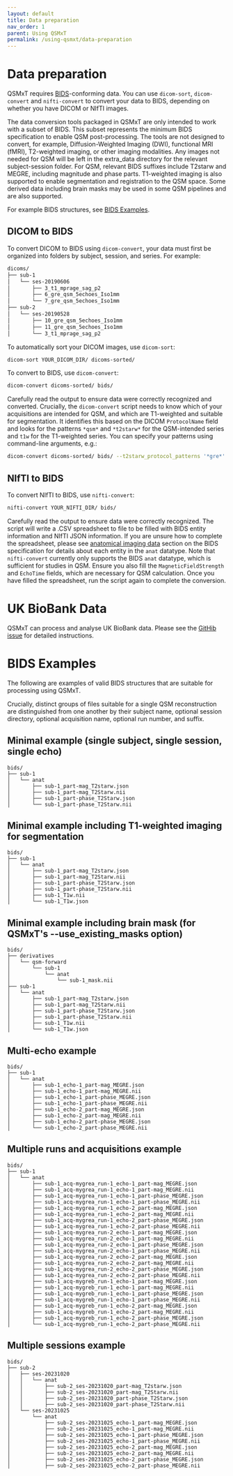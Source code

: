 ```yaml
---
layout: default
title: Data preparation
nav_order: 1
parent: Using QSMxT
permalink: /using-qsmxt/data-preparation
---
```


<head>
  <link rel="stylesheet" href="https://maxcdn.bootstrapcdn.com/bootstrap/3.4.1/css/bootstrap.min.css">
  <script src="https://ajax.googleapis.com/ajax/libs/jquery/3.6.0/jquery.min.js"></script>
  <script src="https://maxcdn.bootstrapcdn.com/bootstrap/3.4.1/js/bootstrap.min.js"></script>
</head>

# Data preparation

QSMxT requires <a href="https://bids.neuroimaging.io/" target="_blank" data-placement="top" data-toggle="popover" data-trigger="hover focus" data-content="Click to read about BIDS at https://bids.neuroimaging.io/.">BIDS</a>-conforming data. You can use `dicom-sort`, `dicom-convert` and `nifti-convert` to convert your data to BIDS, depending on whether you have DICOM or NIfTI images. 

The data conversion tools packaged in QSMxT are only intended to work with a subset of BIDS. This subset represents the minimum BIDS specification to enable QSM post-processing. The tools are not designed to convert, for example, Diffusion-Weighted Imaging (DWI), functional MRI (fMRI), T2-weighted imaging, or other imaging modalities. Any images not needed for QSM will be left in the extra_data directory for the relevant subject-session folder. For QSM, relevant BIDS suffixes include T2starw and MEGRE, including magnitude and phase parts. T1-weighted imaging is also supported to enable segmentation and registration to the QSM space. Some derived data including brain masks may be used in some QSM pipelines and are also supported.

For example BIDS structures, see [BIDS Examples](#bids-examples).

## DICOM to BIDS

To convert DICOM to BIDS using `dicom-convert`, your data must first be organized into folders by subject, session, and series. For example:

```bash
dicoms/
├── sub-1
│   └── ses-20190606
│       ├── 3_t1_mprage_sag_p2
│       ├── 6_gre_qsm_5echoes_Iso1mm
│       └── 7_gre_qsm_5echoes_Iso1mm
├── sub-2
│   └── ses-20190528
│       ├── 10_gre_qsm_5echoes_Iso1mm
│       ├── 11_gre_qsm_5echoes_Iso1mm
│       └── 3_t1_mprage_sag_p2
```

To automatically sort your DICOM images, use `dicom-sort`:

```bash
dicom-sort YOUR_DICOM_DIR/ dicoms-sorted/
```

To convert to BIDS, use `dicom-convert`:

```bash
dicom-convert dicoms-sorted/ bids/
```

Carefully read the output to ensure data were correctly recognized and converted. Crucially, the `dicom-convert` script needs to know which of your acquisitions are intended for QSM, and which are T1-weighted and suitable for segmentation. It identifies this based on the DICOM `ProtocolName` field and looks for the patterns `*qsm*` and `*t2starw*` for the QSM-intended series and `t1w` for the T1-weighted series. You can specify your patterns using command-line arguments, e.g.:

```bash
dicom-convert dicoms-sorted/ bids/ --t2starw_protocol_patterns '*gre*' --t1w_protocol_patterns '*mp2rage*'
```

## NIfTI to BIDS

To convert NIfTI to BIDS, use `nifti-convert`:

```bash
nifti-convert YOUR_NIFTI_DIR/ bids/
```

Carefully read the output to ensure data were correctly recognized. The script will write a .CSV spreadsheet to file to be filled with BIDS entity information and NIfTI JSON information. If you are unsure how to complete the spreadsheet, please see [anatomical imaging data](https://bids-specification.readthedocs.io/en/stable/04-modality-specific-files/01-magnetic-resonance-imaging-data.html#anatomy-imaging-data) section on the BIDS specification for details about each entity in the `anat` datatype. Note that `nifti-convert` currently only supports the BIDS `anat` datatype, which is sufficient for studies in QSM. Ensure you also fill the `MagneticFieldStrength` and `EchoTime` fields, which are necessary for QSM calculation. Once you have filled the spreadsheet, run the script again to complete the conversion.

# UK BioBank Data

QSMxT can process and analyse UK BioBank data. Please see the [GitHib issue](https://github.com/QSMxT/QSMxT/issues/115#issuecomment-2017360415) for detailed instructions.

# BIDS Examples

The following are examples of valid BIDS structures that are suitable for processing using QSMxT.

Crucially, distinct groups of files suitable for a single QSM reconstruction are distinguished from one another by their subject name, optional session directory, optional acquisition name, optional run number, and suffix.

## Minimal example (single subject, single session, single echo)

```
bids/
├── sub-1
│   └── anat
│       ├── sub-1_part-mag_T2starw.json
│       ├── sub-1_part-mag_T2Starw.nii
│       ├── sub-1_part-phase_T2Starw.json
│       └── sub-1_part-phase_T2Starw.nii
```

## Minimal example including T1-weighted imaging for segmentation

```
bids/
├── sub-1
│   └── anat
│       ├── sub-1_part-mag_T2starw.json
│       ├── sub-1_part-mag_T2Starw.nii
│       ├── sub-1_part-phase_T2Starw.json
│       ├── sub-1_part-phase_T2Starw.nii
│       ├── sub-1_T1w.nii
│       └── sub-1_T1w.json
```

## Minimal example including brain mask (for QSMxT's --use_existing_masks option)

```
bids/
├── derivatives
│   └── qsm-forward
│       └── sub-1
│           └── anat
│               └── sub-1_mask.nii
├── sub-1
│   └── anat
│       ├── sub-1_part-mag_T2starw.json
│       ├── sub-1_part-mag_T2Starw.nii
│       ├── sub-1_part-phase_T2Starw.json
│       ├── sub-1_part-phase_T2Starw.nii
│       ├── sub-1_T1w.nii
│       └── sub-1_T1w.json
```

## Multi-echo example

```
bids/
├── sub-1
│   └── anat
│       ├── sub-1_echo-1_part-mag_MEGRE.json
│       ├── sub-1_echo-1_part-mag_MEGRE.nii
│       ├── sub-1_echo-1_part-phase_MEGRE.json
│       ├── sub-1_echo-1_part-phase_MEGRE.nii
│       ├── sub-1_echo-2_part-mag_MEGRE.json
│       ├── sub-1_echo-2_part-mag_MEGRE.nii
│       ├── sub-1_echo-2_part-phase_MEGRE.json
│       └── sub-1_echo-2_part-phase_MEGRE.nii
```

## Multiple runs and acquisitions example

```
bids/
├── sub-1
│   └── anat
│       ├── sub-1_acq-mygrea_run-1_echo-1_part-mag_MEGRE.json
│       ├── sub-1_acq-mygrea_run-1_echo-1_part-mag_MEGRE.nii
│       ├── sub-1_acq-mygrea_run-1_echo-1_part-phase_MEGRE.json
│       ├── sub-1_acq-mygrea_run-1_echo-1_part-phase_MEGRE.nii
│       ├── sub-1_acq-mygrea_run-1_echo-2_part-mag_MEGRE.json
│       ├── sub-1_acq-mygrea_run-1_echo-2_part-mag_MEGRE.nii
│       ├── sub-1_acq-mygrea_run-1_echo-2_part-phase_MEGRE.json
│       ├── sub-1_acq-mygrea_run-1_echo-2_part-phase_MEGRE.nii
│       ├── sub-1_acq-mygrea_run-2_echo-1_part-mag_MEGRE.json
│       ├── sub-1_acq-mygrea_run-2_echo-1_part-mag_MEGRE.nii
│       ├── sub-1_acq-mygrea_run-2_echo-1_part-phase_MEGRE.json
│       ├── sub-1_acq-mygrea_run-2_echo-1_part-phase_MEGRE.nii
│       ├── sub-1_acq-mygrea_run-2_echo-2_part-mag_MEGRE.json
│       ├── sub-1_acq-mygrea_run-2_echo-2_part-mag_MEGRE.nii
│       ├── sub-1_acq-mygrea_run-2_echo-2_part-phase_MEGRE.json
│       ├── sub-1_acq-mygrea_run-2_echo-2_part-phase_MEGRE.nii
│       ├── sub-1_acq-mygreb_run-1_echo-1_part-mag_MEGRE.json
│       ├── sub-1_acq-mygreb_run-1_echo-1_part-mag_MEGRE.nii
│       ├── sub-1_acq-mygreb_run-1_echo-1_part-phase_MEGRE.json
│       ├── sub-1_acq-mygreb_run-1_echo-1_part-phase_MEGRE.nii
│       ├── sub-1_acq-mygreb_run-1_echo-2_part-mag_MEGRE.json
│       ├── sub-1_acq-mygreb_run-1_echo-2_part-mag_MEGRE.nii
│       ├── sub-1_acq-mygreb_run-1_echo-2_part-phase_MEGRE.json
│       └── sub-1_acq-mygreb_run-1_echo-2_part-phase_MEGRE.nii
```

## Multiple sessions example

```
bids/
├── sub-2
│   ├── ses-20231020
│   │   └── anat
│   │       ├── sub-2_ses-20231020_part-mag_T2starw.json
│   │       ├── sub-2_ses-20231020_part-mag_T2Starw.nii
│   │       ├── sub-2_ses-20231020_part-phase_T2Starw.json
│   │       ├── sub-2_ses-20231020_part-phase_T2Starw.nii
│   └── ses-20231025
│       └── anat
│           ├── sub-2_ses-20231025_echo-1_part-mag_MEGRE.json
│           ├── sub-2_ses-20231025_echo-1_part-mag_MEGRE.nii
│           ├── sub-2_ses-20231025_echo-1_part-phase_MEGRE.json
│           ├── sub-2_ses-20231025_echo-1_part-phase_MEGRE.nii
│           ├── sub-2_ses-20231025_echo-2_part-mag_MEGRE.json
│           ├── sub-2_ses-20231025_echo-2_part-mag_MEGRE.nii
│           ├── sub-2_ses-20231025_echo-2_part-phase_MEGRE.json
│           ├── sub-2_ses-20231025_echo-2_part-phase_MEGRE.nii
```

<script>
$(document).ready(function(){
    $('[data-toggle="popover"]').popover();   
});
$("[data-toggle=popover]")
.popover({html:true})
</script>


